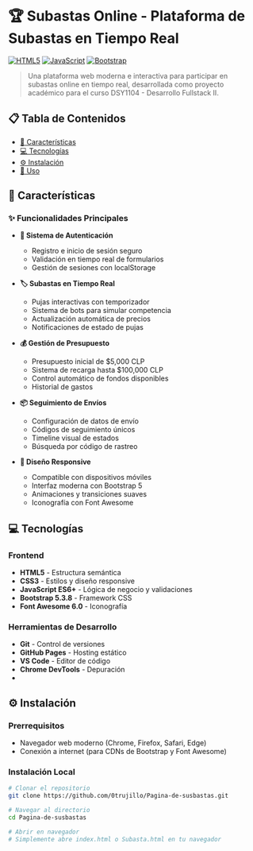 # 🏆 Subastas Online - Plataforma de Subastas en Tiempo Real

[![HTML5](https://img.shields.io/badge/HTML5-E34F26?style=for-the-badge&logo=html5&logoColor=white)](https://developer.mozilla.org/en-US/docs/Web/HTML)
[![JavaScript](https://img.shields.io/badge/JavaScript-F7DF1E?style=for-the-badge&logo=javascript&logoColor=black)](https://developer.mozilla.org/en-US/docs/Web/JavaScript)
[![Bootstrap](https://img.shields.io/badge/Bootstrap-563D7C?style=for-the-badge&logo=bootstrap&logoColor=white)](https://getbootstrap.com/)

> Una plataforma web moderna e interactiva para participar en subastas online en tiempo real, desarrollada como proyecto académico para el curso DSY1104 - Desarrollo Fullstack II.

## 📋 Tabla de Contenidos

- [🎯 Características](#-características)
- [💻 Tecnologías](#-tecnologías)
- [⚙️ Instalación](#️-instalación)
- [📖 Uso](#-uso)

## 🎯 Características

### ✨ Funcionalidades Principales

- **🔐 Sistema de Autenticación**
  - Registro e inicio de sesión seguro
  - Validación en tiempo real de formularios
  - Gestión de sesiones con localStorage

- **🏷️ Subastas en Tiempo Real**
  - Pujas interactivas con temporizador
  - Sistema de bots para simular competencia
  - Actualización automática de precios
  - Notificaciones de estado de pujas

- **💰 Gestión de Presupuesto**
  - Presupuesto inicial de $5,000 CLP
  - Sistema de recarga hasta $100,000 CLP
  - Control automático de fondos disponibles
  - Historial de gastos

- **📦 Seguimiento de Envíos**
  - Configuración de datos de envío
  - Códigos de seguimiento únicos
  - Timeline visual de estados
  - Búsqueda por código de rastreo

- **📱 Diseño Responsive**
  - Compatible con dispositivos móviles
  - Interfaz moderna con Bootstrap 5
  - Animaciones y transiciones suaves
  - Iconografía con Font Awesome

## 💻 Tecnologías

### Frontend
- **HTML5** - Estructura semántica
- **CSS3** - Estilos y diseño responsive
- **JavaScript ES6+** - Lógica de negocio y validaciones
- **Bootstrap 5.3.8** - Framework CSS
- **Font Awesome 6.0** - Iconografía

### Herramientas de Desarrollo
- **Git** - Control de versiones
- **GitHub Pages** - Hosting estático
- **VS Code** - Editor de código
- **Chrome DevTools** - Depuración
- 
## ⚙️ Instalación

### Prerrequisitos
- Navegador web moderno (Chrome, Firefox, Safari, Edge)
- Conexión a internet (para CDNs de Bootstrap y Font Awesome)

### Instalación Local

```bash
# Clonar el repositorio
git clone https://github.com/0trujillo/Pagina-de-susbastas.git

# Navegar al directorio
cd Pagina-de-susbastas

# Abrir en navegador
# Simplemente abre index.html o Subasta.html en tu navegador
